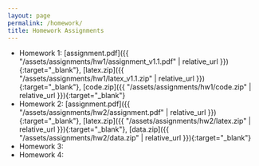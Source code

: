 ```yaml
---
layout: page
permalink: /homework/
title: Homework Assignments
---
```


- Homework 1: [assignment.pdf]({{ "/assets/assignments/hw1/assignment_v1.1.pdf" | relative_url }}){:target="\_blank"}, [latex.zip]({{ "/assets/assignments/hw1/latex_v1.1.zip" | relative_url }}){:target="\_blank"}, [code.zip]({{ "/assets/assignments/hw1/code.zip" | relative_url }}){:target="\_blank"}
- Homework 2: [assignment.pdf]({{ "/assets/assignments/hw2/assignment.pdf" | relative_url }}){:target="\_blank"}, [latex.zip]({{ "/assets/assignments/hw2/latex.zip" | relative_url }}){:target="\_blank"}, [data.zip]({{ "/assets/assignments/hw2/data.zip" | relative_url }}){:target="\_blank"}
- Homework 3:
- Homework 4:
